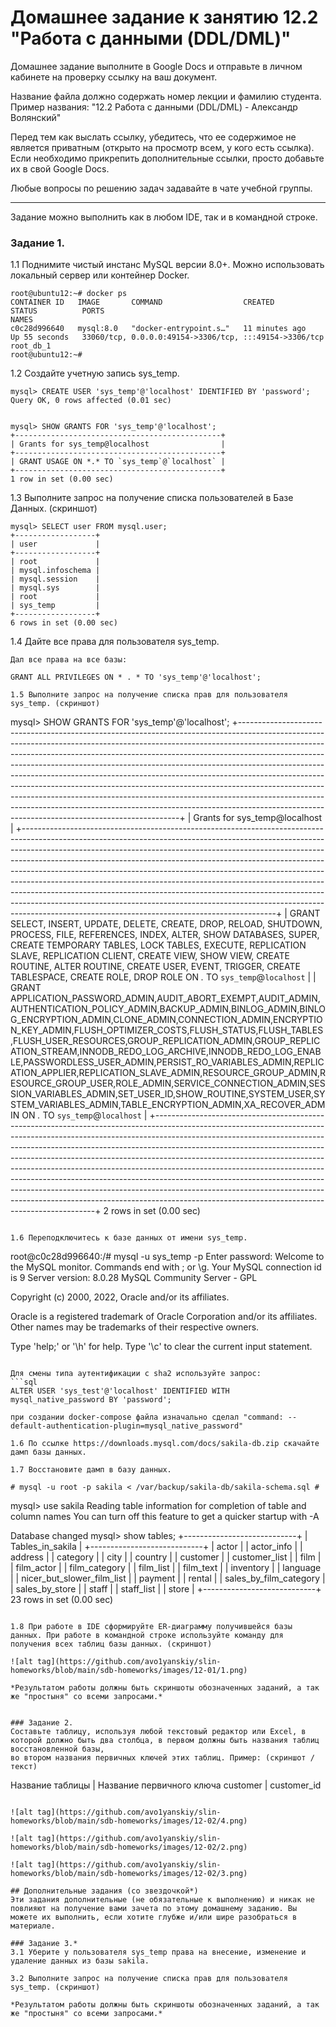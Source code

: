 # Домашнее задание к занятию 12.2 "Работа с данными (DDL/DML)"

Домашнее задание выполните в Google Docs и отправьте в личном кабинете на проверку ссылку на ваш документ.

Название файла должно содержать номер лекции и фамилию студента. Пример названия: "12.2 Работа с данными (DDL/DML) - Александр Волянский"

Перед тем как выслать ссылку, убедитесь, что ее содержимое не является приватным (открыто на просмотр всем, у кого есть ссылка). Если необходимо прикрепить дополнительные ссылки, просто добавьте их в свой Google Docs.

Любые вопросы по решению задач задавайте в чате учебной группы.


---

Задание можно выполнить как в любом IDE, так и в командной строке.

### Задание 1.
1.1 Поднимите чистый инстанс MySQL версии 8.0+. Можно использовать локальный сервер или контейнер Docker.

```
root@ubuntu12:~# docker ps
CONTAINER ID   IMAGE       COMMAND                  CREATED          STATUS          PORTS                                                    NAMES
c0c28d996640   mysql:8.0   "docker-entrypoint.s…"   11 minutes ago   Up 55 seconds   33060/tcp, 0.0.0.0:49154->3306/tcp, :::49154->3306/tcp   root_db_1
root@ubuntu12:~#
```
1.2 Создайте учетную запись sys_temp.

```
mysql> CREATE USER 'sys_temp'@'localhost' IDENTIFIED BY 'password';
Query OK, 0 rows affected (0.01 sec)


mysql> SHOW GRANTS FOR 'sys_temp'@'localhost';
+----------------------------------------------+
| Grants for sys_temp@localhost                |
+----------------------------------------------+
| GRANT USAGE ON *.* TO `sys_temp`@`localhost` |
+----------------------------------------------+
1 row in set (0.00 sec)

```
1.3 Выполните запрос на получение списка пользователей в Базе Данных. (скриншот)

```
mysql> SELECT user FROM mysql.user;
+------------------+
| user             |
+------------------+
| root             |
| mysql.infoschema |
| mysql.session    |
| mysql.sys        |
| root             |
| sys_temp         |
+------------------+
6 rows in set (0.00 sec)
```
1.4 Дайте все права для пользователя sys_temp. 

```
Дал все права на все базы:

GRANT ALL PRIVILEGES ON * . * TO 'sys_temp'@'localhost';

1.5 Выполните запрос на получение списка прав для пользователя sys_temp. (скриншот)

```
mysql> SHOW GRANTS FOR 'sys_temp'@'localhost';
+---------------------------------------------------------------------------------------------------------------------------------------------------------------------------------------------------------------------------------------------------------------------------------------------------------------------------------------------------------------------------------------------------------------------------------------------------------------------------------------------------------------------------------------------------------------------------------------------------------------------------------------------------------------------------------------------------------------+
| Grants for sys_temp@localhost                                                                                                                                                                                                                                                                                                                                                                                                                                                                                                                                                                                                                                                                                 |
+---------------------------------------------------------------------------------------------------------------------------------------------------------------------------------------------------------------------------------------------------------------------------------------------------------------------------------------------------------------------------------------------------------------------------------------------------------------------------------------------------------------------------------------------------------------------------------------------------------------------------------------------------------------------------------------------------------------+
| GRANT SELECT, INSERT, UPDATE, DELETE, CREATE, DROP, RELOAD, SHUTDOWN, PROCESS, FILE, REFERENCES, INDEX, ALTER, SHOW DATABASES, SUPER, CREATE TEMPORARY TABLES, LOCK TABLES, EXECUTE, REPLICATION SLAVE, REPLICATION CLIENT, CREATE VIEW, SHOW VIEW, CREATE ROUTINE, ALTER ROUTINE, CREATE USER, EVENT, TRIGGER, CREATE TABLESPACE, CREATE ROLE, DROP ROLE ON *.* TO `sys_temp`@`localhost`                                                                                                                                                                                                                                                                                                                    |
| GRANT APPLICATION_PASSWORD_ADMIN,AUDIT_ABORT_EXEMPT,AUDIT_ADMIN,AUTHENTICATION_POLICY_ADMIN,BACKUP_ADMIN,BINLOG_ADMIN,BINLOG_ENCRYPTION_ADMIN,CLONE_ADMIN,CONNECTION_ADMIN,ENCRYPTION_KEY_ADMIN,FLUSH_OPTIMIZER_COSTS,FLUSH_STATUS,FLUSH_TABLES,FLUSH_USER_RESOURCES,GROUP_REPLICATION_ADMIN,GROUP_REPLICATION_STREAM,INNODB_REDO_LOG_ARCHIVE,INNODB_REDO_LOG_ENABLE,PASSWORDLESS_USER_ADMIN,PERSIST_RO_VARIABLES_ADMIN,REPLICATION_APPLIER,REPLICATION_SLAVE_ADMIN,RESOURCE_GROUP_ADMIN,RESOURCE_GROUP_USER,ROLE_ADMIN,SERVICE_CONNECTION_ADMIN,SESSION_VARIABLES_ADMIN,SET_USER_ID,SHOW_ROUTINE,SYSTEM_USER,SYSTEM_VARIABLES_ADMIN,TABLE_ENCRYPTION_ADMIN,XA_RECOVER_ADMIN ON *.* TO `sys_temp`@`localhost` |
+---------------------------------------------------------------------------------------------------------------------------------------------------------------------------------------------------------------------------------------------------------------------------------------------------------------------------------------------------------------------------------------------------------------------------------------------------------------------------------------------------------------------------------------------------------------------------------------------------------------------------------------------------------------------------------------------------------------+
2 rows in set (0.00 sec)
```

1.6 Переподключитесь к базе данных от имени sys_temp.

```
root@c0c28d996640:/# mysql -u sys_temp -p
Enter password:
Welcome to the MySQL monitor.  Commands end with ; or \g.
Your MySQL connection id is 9
Server version: 8.0.28 MySQL Community Server - GPL

Copyright (c) 2000, 2022, Oracle and/or its affiliates.

Oracle is a registered trademark of Oracle Corporation and/or its
affiliates. Other names may be trademarks of their respective
owners.

Type 'help;' or '\h' for help. Type '\c' to clear the current input statement.

```

Для смены типа аутентификации с sha2 используйте запрос: 
```sql
ALTER USER 'sys_test'@'localhost' IDENTIFIED WITH mysql_native_password BY 'password';
```
```
при создании docker-compose файла изначально сделал "command: --default-authentication-plugin=mysql_native_password"

1.6 По ссылке https://downloads.mysql.com/docs/sakila-db.zip скачайте дамп базы данных.

1.7 Восстановите дамп в базу данных.

# mysql -u root -p sakila < /var/backup/sakila-db/sakila-schema.sql #

```
mysql> use sakila
Reading table information for completion of table and column names
You can turn off this feature to get a quicker startup with -A

Database changed
mysql> show tables;
+----------------------------+
| Tables_in_sakila           |
+----------------------------+
| actor                      |
| actor_info                 |
| address                    |
| category                   |
| city                       |
| country                    |
| customer                   |
| customer_list              |
| film                       |
| film_actor                 |
| film_category              |
| film_list                  |
| film_text                  |
| inventory                  |
| language                   |
| nicer_but_slower_film_list |
| payment                    |
| rental                     |
| sales_by_film_category     |
| sales_by_store             |
| staff                      |
| staff_list                 |
| store                      |
+----------------------------+
23 rows in set (0.00 sec)
```

1.8 При работе в IDE сформируйте ER-диаграмму получившейся базы данных. При работе в командной строке используйте команду для получения всех таблиц базы данных. (скриншот)

![alt tag](https://github.com/avo1yanskiy/slin-homeworks/blob/main/sdb-homeworks/images/12-01/1.png)

*Результатом работы должны быть скриншоты обозначенных заданий, а так же "простыня" со всеми запросами.*


### Задание 2.
Составьте таблицу, используя любой текстовый редактор или Excel, в которой должно быть два столбца, в первом должны быть названия таблиц восстановленной базы, 
во втором названия первичных ключей этих таблиц. Пример: (скриншот / текст)
```
Название таблицы | Название первичного ключа
customer         | customer_id
```

![alt tag](https://github.com/avo1yanskiy/slin-homeworks/blob/main/sdb-homeworks/images/12-02/4.png)

![alt tag](https://github.com/avo1yanskiy/slin-homeworks/blob/main/sdb-homeworks/images/12-02/2.png)

![alt tag](https://github.com/avo1yanskiy/slin-homeworks/blob/main/sdb-homeworks/images/12-02/3.png)

## Дополнительные задания (со звездочкой*)
Эти задания дополнительные (не обязательные к выполнению) и никак не повлияют на получение вами зачета по этому домашнему заданию. Вы можете их выполнить, если хотите глубже и/или шире разобраться в материале.

### Задание 3.*
3.1 Уберите у пользователя sys_temp права на внесение, изменение и удаление данных из базы sakila.

3.2 Выполните запрос на получение списка прав для пользователя sys_temp. (скриншот)

*Результатом работы должны быть скриншоты обозначенных заданий, а так же "простыня" со всеми запросами.*